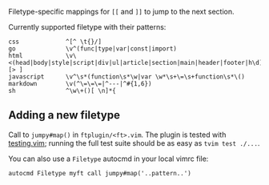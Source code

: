 Filetype-specific mappings for `[[` and `]]` to jump to the next section.

Currently supported filetype with their patterns:
<!-- Note: generate with tbl script -->

    css             ^[^ \t{}/] 
    go              \v^(func|type|var|const|import) 
    html            \v\<(head|body|style|script|div|ul|article|section|main|header|footer|h\d)[> ] 
    javascript      \v^\s*(function\s*\w|var \w*\s+\=\s+function\s*\() 
    markdown        \v(^\=\=\=|^---|^#{1,6}) 
    sh              ^\w\+()[ \n]*{ 

Adding a new filetype
---------------------

Call to `jumpy#map()` in `ftplugin/<ft>.vim`. The plugin is tested with
[testing.vim](https://github.com/arp242/testing.vim); running the full test
suite should be as easy as `tvim test ./...`.

You can also use a `Filetype` autocmd in your local vimrc file:

    autocmd Filetype myft call jumpy#map('..pattern..')
